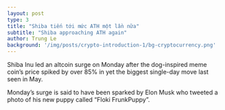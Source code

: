 ```yaml
---
layout: post
type: 3
title: "Shiba tiến tới mức ATH một lần nữa"
subtitle: "Shiba approaching ATH again"
author: Trung Le
background: '/img/posts/crypto-introduction-1/bg-cryptocurrency.png'
---
```


Shiba Inu led an altcoin surge on Monday after the dog-inspired meme coin’s price spiked by over 85% in yet the biggest single-day move last seen in May.

Monday’s surge is said to have been sparked by Elon Musk who tweeted a photo of his new puppy called “Floki FrunkPuppy”.
